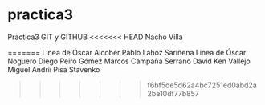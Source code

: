 # practica3
Practica3 GIT y GITHUB
<<<<<<< HEAD
Nacho Villa

=======
Línea de Óscar Alcober
Pablo Lahoz Sariñena
Linea de Óscar Noguero
Diego Peiró Gómez
Marcos Campaña Serrano
David Ken Vallejo Miguel
Andrii Pisa Stavenko
>>>>>>> f6bf5de5d62a4bc7251ed0abd2a2be10df77b857
